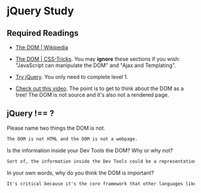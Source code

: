 # jQuery Study

## Required Readings

-   [The DOM | Wikipedia](https://en.wikipedia.org/wiki/Document_Object_Model)

-   [The DOM | CSS-Tricks](https://css-tricks.com/dom/). You may **ignore**
    these sections if you wish: "JavaScript can manipulate the DOM" and "Ajax
    and Templating".

-   [Try jQuery](http://try.jquery.com/). You only need to complete level 1.

-   [Check out this video](https://www.youtube.com/watch?v=n1cKlKM3jYI). The
point is to get to think about the DOM as a tree! The DOM is not source and
it's also not a rendered page.

## jQuery !== ?

Please name two things the DOM is not.

```md
The DOM is not HTML and the DOM is not a webpage.
```

Is the information inside your Dev Tools the DOM? Why or why not?

```md
Sort of, the information inside the Dev Tools could be a representation of the DOM. It should be updating to include jscript etc that is passed through. It is still a visual representation of the DOM so depending on the browser and the tools you're using it may be altered from the actual DOM.
```

In your own words, why do you think the DOM is important?

```md
It's critical because it's the core framework that other languages like HTML use to represent pages. Even if you're not editing the DOM directly you should know what it is and how it behaves if you want to have a better understanding of how and why you're doing certain things in html, javascript etc.
```
